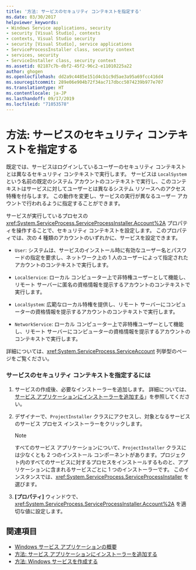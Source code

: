 ```yaml
---
title: '方法: サービスのセキュリティ コンテキストを指定する'
ms.date: 03/30/2017
helpviewer_keywords:
- Windows Service applications, security
- security [Visual Studio], contexts
- contexts, Visual Studio security
- security [Visual Studio], service applications
- ServiceProcessInstaller class, security context
- services, security
- ServiceInstaller class, security context
ms.assetid: 02187c7b-dbf2-45f2-96c2-e11010225a22
author: ghogen
ms.openlocfilehash: dd2a9c4485e151d4cb1c9d5ae3a95a69fcc416d4
ms.sourcegitcommit: 289e06e904b72f34ac717dbcc5074239b977e707
ms.translationtype: HT
ms.contentlocale: ja-JP
ms.lasthandoff: 09/17/2019
ms.locfileid: "71053578"
---
```

# <a name="how-to-specify-the-security-context-for-services"></a>方法: サービスのセキュリティ コンテキストを指定する
既定では、サービスはログインしているユーザーのセキュリティ コンテキストとは異なるセキュリティ コンテキストで実行します。 サービスは `LocalSystem` という名前の既定のシステム アカウントのコンテキストで実行し、このコンテキストはサービスに対してユーザーとは異なるシステム リソースへのアクセス特権を付与します。 この動作を変更し、サービスの実行が異なるユーザー アカウントで行われるように指定することができます。  
  
 サービスが実行しているプロセスの <xref:System.ServiceProcess.ServiceProcessInstaller.Account%2A> プロパティを操作することで、セキュリティ コンテキストを設定します。 このプロパティでは、次の 4 種類のアカウントのいずれかに、サービスを設定できます。  
  
- `User`: システムは、サービスのインストール時に有効なユーザー名とパスワードの指定を要求し、ネットワーク上の 1 人のユーザーによって指定されたアカウントのコンテキストで実行します。  
  
- `LocalService`: ローカル コンピューター上で非特権ユーザーとして機能し、リモート サーバーに匿名の資格情報を提示するアカウントのコンテキストで実行します。  
  
- `LocalSystem`: 広範なローカル特権を提供し、リモート サーバーにコンピューターの資格情報を提示するアカウントのコンテキストで実行します。  
  
- `NetworkService`: ローカル コンピューター上で非特権ユーザーとして機能し、リモート サーバーにコンピューターの資格情報を提示するアカウントのコンテキストで実行します。  
  
 詳細については、<xref:System.ServiceProcess.ServiceAccount> 列挙型のページをご覧ください。  
  
### <a name="to-specify-the-security-context-for-a-service"></a>サービスのセキュリティ コンテキストを指定するには  
  
1. サービスの作成後、必要なインストーラーを追加します。 詳細については、[サービス アプリケーションにインストーラーを追加する](how-to-add-installers-to-your-service-application.md)」を参照してください。  
  
2. デザイナーで、`ProjectInstaller` クラスにアクセスし、対象となるサービスのサービス プロセス インストーラーをクリックします。  
  
    > [!NOTE]
    > すべてのサービス アプリケーションについて、`ProjectInstaller` クラスには少なくとも 2 つのインストール コンポーネントがあります。プロジェクト内のすべてのサービスに対するプロセスをインストールするものと、アプリケーションに含まれるサービスごとに 1 つのインストーラーです。 このインスタンスでは、<xref:System.ServiceProcess.ServiceProcessInstaller> を選びます。  
  
3. **[プロパティ]** ウィンドウで、<xref:System.ServiceProcess.ServiceProcessInstaller.Account%2A> を適切な値に設定します。  
  
## <a name="see-also"></a>関連項目

- [Windows サービス アプリケーションの概要](introduction-to-windows-service-applications.md)
- [方法: サービス アプリケーションにインストーラーを追加する](how-to-add-installers-to-your-service-application.md)
- [方法: Windows サービスを作成する](how-to-create-windows-services.md)

